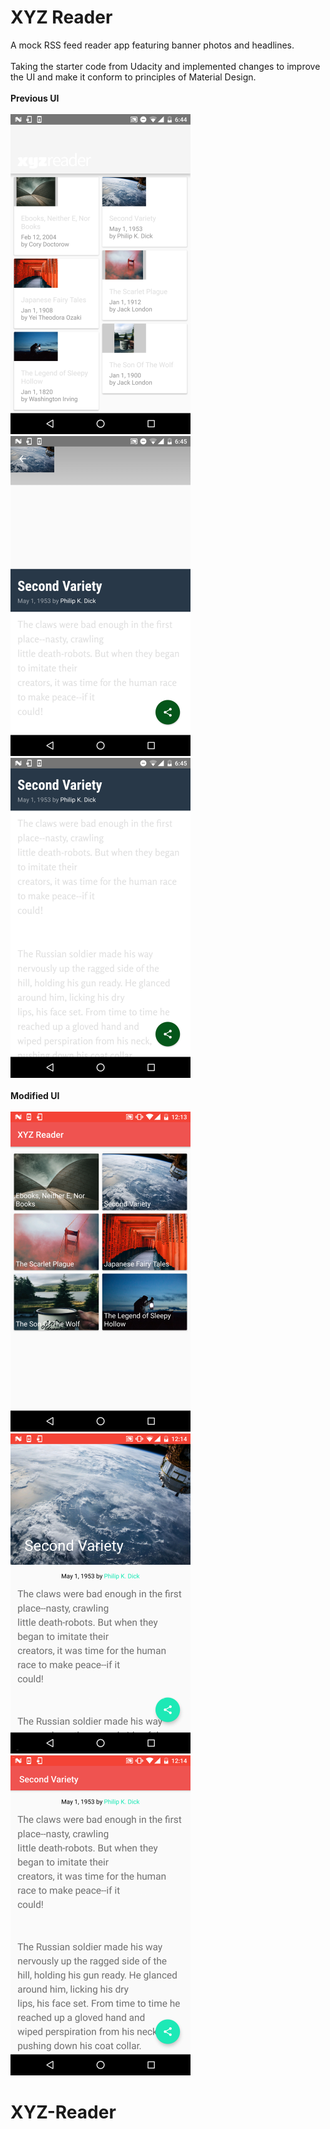 # XYZ Reader

A mock RSS feed reader app featuring banner photos and headlines.</br></br>
Taking the starter code from Udacity and implemented changes to improve the UI and make it conform to principles of Material Design.</br></br>
**Previous UI** </br></br>
<img src="https://github.com/Shrreya/XYZ-Reader/blob/master/screenshots/previous/1.png" width="288" height="512" />
<img src="https://github.com/Shrreya/XYZ-Reader/blob/master/screenshots/previous/2.png" width="288" height="512" />
<img src="https://github.com/Shrreya/XYZ-Reader/blob/master/screenshots/previous/3.png" width="288" height="512" /></br></br>
**Modified UI** </br></br>
<img src="https://github.com/Shrreya/XYZ-Reader/blob/master/screenshots/current/1.png" width="288" height="512" />
<img src="https://github.com/Shrreya/XYZ-Reader/blob/master/screenshots/current/2.png" width="288" height="512" />
<img src="https://github.com/Shrreya/XYZ-Reader/blob/master/screenshots/current/3.png" width="288" height="512" />

# XYZ-Reader
